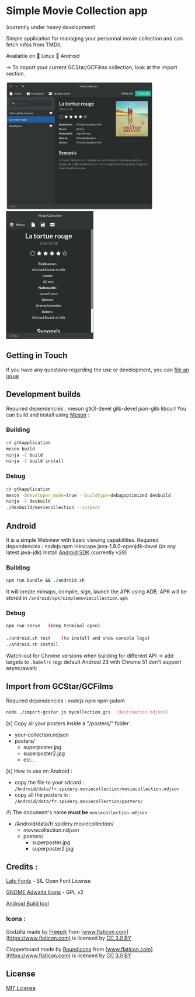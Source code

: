 # Simple Movie Collection app
(currently under heavy development)

Simple application for managing your personnal movie collection and can fetch infos from TMDb.

Available on 🐧 Linux 🤖 Android

-> To import your current GCStar/GCFilms collection, look at the import section.

<img src="media/screenshot-desktop.png" height="350"> <img src="media/screenshot-mobile.png" height="350">


## Getting in Touch

If you have any questions regarding the use or development,
you can [file an issue](https://github.com/rivetchip/simple-movie-collection/issues)


## Development builds

Required dependencies : meson gtk3-devel glib-devel json-glib libcurl
You can build and install using [Meson](http://mesonbuild.com/) :

### Building

~~~sh
cd gtkapplication
meson build
ninja -C build
ninja -C build install
~~~

### Debug

~~~sh
cd gtkapplication
meson -Ddeveloper_mode=true --buildtype=debugoptimized devbuild
ninja -C devbuild
./devbuild/moviecollection --inspect
~~~


## Android

It is a simple Webview with basic viewing capabilities.
Required dependencies : nodejs npm inkscape java-1.8.0-openjdk-devel (or any latest java-jdk)
Install [Android SDK](https://developer.android.com/studio/#command-tools) (currently v28)

### Building

~~~sh
npm run bundle && ./android.sh
~~~

It will create mimaps, compile, sign, launch the APK using ADB.
APK will be stored in `/android/apk/simplemoviecollection.apk`

### Debug

~~~sh
npm run serve   (keep terminal open)

./android.sh test    (to install and show console logs)
./android.sh install
~~~

Watch-out for Chrome versions when building for different API -> add targets to `.babelrc`
(eg: default Android 23 with Chrome 51 don't support async/await)



## Import from GCStar/GCFilms

Required dependencies : nodejs npm npm-jsdom

~~~sh
node ./import-gcstar.js mycollection.gcs  [destination.ndjson]
~~~

[x] Copy all your posters inside a "/posters/" folder :

- your-collection.ndjson
- posters/
    - superposter.jpg
    - superposter2.jpg
    - etc...


[x] How to use on Android :

- copy the file to your sdcard : `/Android/data/fr.spidery.moviecollection/moviecollection.ndjson`
- copy all the posters in : `/Android/data/fr.spidery.moviecollection/posters/`

/!\ The document's name __must be__ `moviecollection.ndjson`

- /Android/data/fr.spidery.moviecollection/
    - moviecollection.ndjson
    - posters/
        - superposter.jpg
        - superposter2.jpg



## Credits :

[Lato Fonts](http://www.latofonts.com/lato-free-fonts/) - SIL Open Font License

[GNOME Adwaita Icons](https://github.com/GNOME/adwaita-icon-theme) - GPL v2

[Android Build tool](https://medium.com/@authmane512/7260e1e22676)


### Icons :

Godzilla made by [Freepik](https://www.flaticon.com/authors/freepik) from [www.flaticon.com](https://www.flaticon.com) is licensed by [CC 3.0 BY](http://creativecommons.org/licenses/by/3.0/)

Clapperboard made by [Roundicons](https://www.flaticon.com/authors/roundicons) from [www.flaticon.com](https://www.flaticon.com) is licensed by [CC 3.0 BY](http://creativecommons.org/licenses/by/3.0/)


## License

[MIT License](LICENSE)

